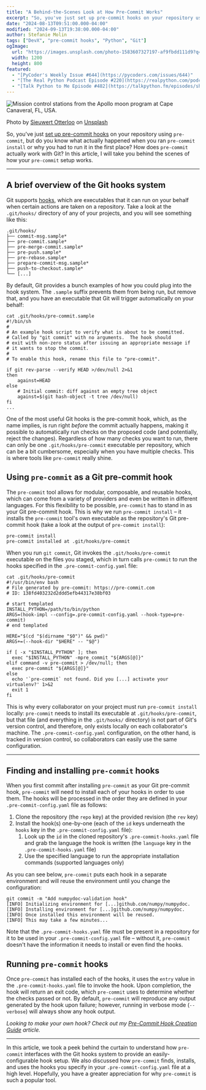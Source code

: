 ```yaml
---
title: "A Behind-the-Scenes Look at How Pre-Commit Works"
excerpt: "So, you've just set up pre-commit hooks on your repository using `pre-commit`, but do you know what actually happened when you ran `pre-commit install` or why you had to run it in the first place? How does `pre-commit` actually work with Git? In this article, I will take you behind the scenes of how your `pre-commit` setup works."
date: "2024-08-13T09:51:00.000-04:00"
modified: "2024-09-13T19:38:00.000-04:00"
author: Stefanie Molin
tags: ["DevX", "pre-commit hooks", "Python", "Git"]
ogImage:
  url: "https://images.unsplash.com/photo-1583607327197-af9fbdd111d9?q=80&w=1200&auto=format&fit=crop&ixlib=rb-4.0.3&ixid=M3wxMjA3fDB8MHxwaG90by1wYWdlfHx8fGVufDB8fHx8fA%3D%3D"
  width: 1200
  height: 800
featured:
  - "[PyCoder's Weekly Issue #644](https://pycoders.com/issues/644)"
  - "[The Real Python Podcast Episode #220](https://realpython.com/podcasts/rpp/220/)"
  - "[Talk Python to Me Episode #482](https://talkpython.fm/episodes/show/482/pre-commit-hooks-for-python-devs)"
---
```


![Mission control stations from the Apollo moon program at Cape Canaveral, FL, USA.](https://images.unsplash.com/photo-1583607327197-af9fbdd111d9?q=80&w=1200&auto=format&fit=crop&ixlib=rb-4.0.3&ixid=M3wxMjA3fDB8MHxwaG90by1wYWdlfHx8fGVufDB8fHx8fA%3D%3D)

<figcaption>

Photo by [Sieuwert Otterloo](https://unsplash.com/@sieuwert) on [Unsplash](https://unsplash.com/)

</figcaption>

So, you've just [set up pre-commit hooks](/articles/devx/pre-commit/setup-guide/) on your repository using `pre-commit`, but do you know what actually happened when you ran `pre-commit install` or why you had to run it in the first place? How does `pre-commit` actually work with Git? In this article, I will take you behind the scenes of how your `pre-commit` setup works.

---

## A brief overview of the Git hooks system

Git supports [hooks](https://git-scm.com/book/en/v2/Customizing-Git-Git-Hooks), which are executables that it can run on your behalf when certain actions are taken on a repository. Take a look at the `.git/hooks/` directory of any of your projects, and you will see something like this:

```treeview
.git/hooks/
├── commit-msg.sample*
├── pre-commit.sample*
├── pre-merge-commit.sample*
├── pre-push.sample*
├── pre-rebase.sample*
├── prepare-commit-msg.sample*
├── push-to-checkout.sample*
└── [...]
```

By default, Git provides a bunch examples of how you could plug into the hook system. The `.sample` suffix prevents them from being run, but remove that, and you have an executable that Git will trigger automatically on your behalf:

```shell[class="command-line"][data-prompt="$"][data-output="2-18"]
cat .git/hooks/pre-commit.sample
#!/bin/sh
#
# An example hook script to verify what is about to be committed.
# Called by "git commit" with no arguments.  The hook should
# exit with non-zero status after issuing an appropriate message if
# it wants to stop the commit.
#
# To enable this hook, rename this file to "pre-commit".

if git rev-parse --verify HEAD >/dev/null 2>&1
then
	against=HEAD
else
	# Initial commit: diff against an empty tree object
	against=$(git hash-object -t tree /dev/null)
fi
...
```

One of the most useful Git hooks is the pre-commit hook, which, as the name implies, is run right *before* the commit actually happens, making it possible to automatically run checks on the proposed code (and potentially, reject the changes). Regardless of how many checks you want to run, there can only be one `.git/hooks/pre-commit` executable per repository, which can be a bit cumbersome, especially when you have multiple checks. This is where tools like `pre-commit` really shine.

## Using `pre-commit` as a Git pre-commit hook

The `pre-commit` tool allows for modular, composable, and reusable hooks, which can come from a variety of providers and even be written in different languages. For this flexibility to be possible, `pre-commit` has to stand in as your Git pre-commit hook. This is why we run `pre-commit install` &ndash; it installs the `pre-commit` tool's own executable as the repository's Git pre-commit hook (take a look at the output of `pre-commit install`):

```shell[class="command-line"][data-prompt="$"][data-output="2"]
pre-commit install
pre-commit installed at .git/hooks/pre-commit
```

When you run `git commit`, Git invokes the `.git/hooks/pre-commit` executable on the files you staged, which in turn calls `pre-commit` to run the hooks specified in the `.pre-commit-config.yaml` file:

```shell[class="command-line"][data-prompt="$"][data-output="2-21"]
cat .git/hooks/pre-commit
#!/usr/bin/env bash
# File generated by pre-commit: https://pre-commit.com
# ID: 138fd403232d2ddd5efb44317e38bf03

# start templated
INSTALL_PYTHON=/path/to/bin/python
ARGS=(hook-impl --config=.pre-commit-config.yaml --hook-type=pre-commit)
# end templated

HERE="$(cd "$(dirname "$0")" && pwd)"
ARGS+=(--hook-dir "$HERE" -- "$@")

if [ -x "$INSTALL_PYTHON" ]; then
  exec "$INSTALL_PYTHON" -mpre_commit "${ARGS[@]}"
elif command -v pre-commit > /dev/null; then
  exec pre-commit "${ARGS[@]}"
else
  echo '`pre-commit` not found. Did you [...] activate your virtualenv?' 1>&2
  exit 1
fi
```

This is why every collaborator on your project must run `pre-commit install` locally: `pre-commit` needs to install its executable at `.git/hooks/pre-commit`, but that file (and everything in the `.git/hooks/` directory) is not part of Git's version control, and therefore, only exists locally on each collaborator's machine. The `.pre-commit-config.yaml` configuration, on the other hand, is tracked in version control, so collaborators can easily use the same configuration.

---

## Finding and installing `pre-commit` hooks

When you first commit after installing `pre-commit` as your Git pre-commit hook, `pre-commit` will need to install each of your hooks in order to use them. The hooks will be processed in the order they are defined in your `.pre-commit-config.yaml` file as follows:
1. Clone the repository (the `repo` key) at the provided revision (the `rev` key)
2. Install the hook(s) one-by-one (each of the `id` keys underneath the `hooks` key in the `.pre-commit-config.yaml` file):
   1. Look up the `id` in the cloned repository's `.pre-commit-hooks.yaml` file and grab the language the hook is written (the `language` key in the `.pre-commit-hooks.yaml` file)
   2. Use the specified language to run the appropriate installation commands (supported languages only)

As you can see below, `pre-commit` puts each hook in a separate environment and will reuse the environment until you change the configuration:

```shell[class="command-line"][data-prompt="$"][data-output="2-5"]
git commit -m "Add numpydoc-validation hook"
[INFO] Initializing environment for [...]github.com/numpy/numpydoc.
[INFO] Installing environment for [...]github.com/numpy/numpydoc.
[INFO] Once installed this environment will be reused.
[INFO] This may take a few minutes...
```

Note that the `.pre-commit-hooks.yaml` file must be present in a repository for it to be used in your `.pre-commit-config.yaml` file &ndash; without it, `pre-commit` doesn't have the information it needs to install or even find the hooks.

## Running `pre-commit` hooks

Once `pre-commit` has installed each of the hooks, it uses the `entry` value in the `.pre-commit-hooks.yaml` file to invoke the hook. Upon completion, the hook will return an exit code, which `pre-commit` uses to determine whether the checks passed or not. By default, `pre-commit` will reproduce any output generated by the hook upon failure; however, running in verbose mode (<span class="text-nowrap">`--verbose`</span>) will always show any hook output.

*Looking to make your own hook? Check out my [Pre-Commit Hook Creation Guide](/articles/devx/pre-commit/hook-creation-guide/) article.*

---

In this article, we took a peek behind the curtain to understand how `pre-commit` interfaces with the Git hooks system to provide an easily-configurable hook setup. We also discussed how `pre-commit` finds, installs, and uses the hooks you specify in your `.pre-commit-config.yaml` file at a high level. Hopefully, you have a greater appreciation for why `pre-commit` is such a popular tool.
